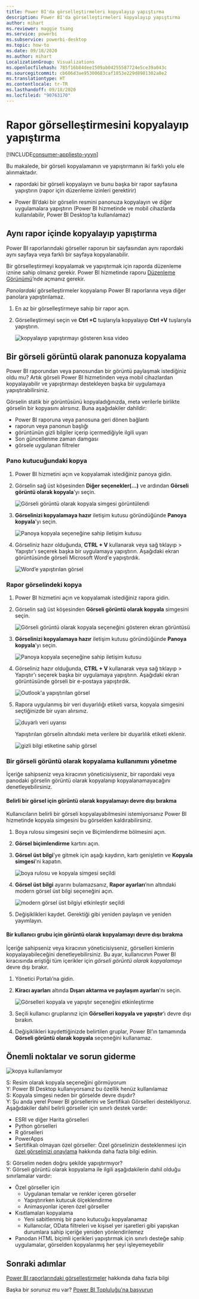 ```yaml
---
title: Power BI'da görselleştirmeleri kopyalayıp yapıştırma
description: Power BI'da görselleştirmeleri kopyalayıp yapıştırma
author: mihart
ms.reviewer: maggie tsang
ms.service: powerbi
ms.subservice: powerbi-desktop
ms.topic: how-to
ms.date: 09/18/2020
ms.author: mihart
LocalizationGroup: Visualizations
ms.openlocfilehash: 785f16b84dee1509ab04255587724e5ce39a043c
ms.sourcegitcommit: cb606d3ae95300683caf1853e229d8981302a8e2
ms.translationtype: HT
ms.contentlocale: tr-TR
ms.lasthandoff: 09/18/2020
ms.locfileid: "90763170"
---
```

# <a name="copy-and-paste-a-report-visualization"></a>Rapor görselleştirmesini kopyalayıp yapıştırma

[!INCLUDE[consumer-appliesto-yyyn](../includes/consumer-appliesto-yyyn.md)]

Bu makalede, bir görseli kopyalamanın ve yapıştırmanın iki farklı yolu ele alınmaktadır. 
* rapordaki bir görseli kopyalayın ve bunu başka bir rapor sayfasına yapıştırın (rapor için düzenleme izinleri gerektirir)

* Power BI’daki bir görselin resmini panonuza kopyalayın ve diğer uygulamalara yapıştırın (Power BI hizmetinde ve mobil cihazlarda kullanılabilir, Power BI Desktop’ta kullanılamaz)

## <a name="copy-and-paste-within-the-same-report"></a>Aynı rapor içinde kopyalayıp yapıştırma
Power BI raporlarındaki görseller raporun bir sayfasından aynı rapordaki aynı sayfaya veya farklı bir sayfaya kopyalanabilir. 

Bir görselleştirmeyi kopyalamak ve yapıştırmak için raporda düzenleme iznine sahip olmanız gerekir. Power BI hizmetinde raporu [Düzenleme Görünümü](../consumer/end-user-reading-view.md)’nde açmanız gerekir. 

*Panolardaki* görselleştirmeler kopyalanıp Power BI raporlarına veya diğer panolara yapıştırılamaz.

1. En az bir görselleştirmeye sahip bir rapor açın.  

2. Görselleştirmeyi seçin ve **Ctrl +C** tuşlarıyla kopyalayıp **Ctrl +V** tuşlarıyla yapıştırın.      

   ![kopyalayıp yapıştırmayı gösteren kısa video](media/power-bi-visualization-copy-paste/copypasteviznew.gif)


## <a name="copy-a-visual-as-an-image-to-your-clipboard"></a>Bir görseli görüntü olarak panonuza kopyalama

Power BI raporundan veya panosundan bir görüntü paylaşmak istediğiniz oldu mu? Artık görseli Power BI hizmetinden veya mobil cihazlardan kopyalayabilir ve yapıştırmayı destekleyen başka bir uygulamaya yapıştırabilirsiniz. 

Görselin statik bir görüntüsünü kopyaladığınızda, meta verilerle birlikte görselin bir kopyasını alırsınız. Buna aşağıdakiler dahildir:
* Power BI raporuna veya panosuna geri dönen bağlantı
* raporun veya panonun başlığı
* görüntünün gizli bilgiler içerip içermediğiyle ilgili uyarı
* Son güncellenme zaman damgası
* görsele uygulanan filtreler

### <a name="copy-from-a-dashboard-tile"></a>Pano kutucuğundaki kopya

1. Power BI hizmetini açın ve kopyalamak istediğiniz panoya gidin.

2. Görselin sağ üst köşesinden **Diğer seçenekler(...)** ve ardından **Görseli görüntü olarak kopyala**'yı seçin. 

    ![Görseli görüntü olarak kopyala simgesi görüntülendi](media/power-bi-visualization-copy-paste/power-bi-copy-dashboard.png)

3. **Görselinizi kopyalamaya hazır** iletişim kutusu göründüğünde **Panoya kopyala**'yı seçin.

    ![Panoya kopyala seçeneğine sahip iletişim kutusu](media/power-bi-visualization-copy-paste/power-bi-copied.png)

4. Görseliniz hazır olduğunda, **CTRL + V** kullanarak veya sağ tıklayıp > Yapıştır'ı seçerek başka bir uygulamaya yapıştırın. Aşağıdaki ekran görüntüsünde görseli Microsoft Word'e yapıştırdık. 

    ![Word’e yapıştırılan görsel](media/power-bi-visualization-copy-paste/power-bi-paste-word.png)

### <a name="copy-from-a-report-visual"></a>Rapor görselindeki kopya 

1. Power BI hizmetini açın ve kopyalamak istediğiniz rapora gidin.

2. Görselin sağ üst köşesinden **Görseli görüntü olarak kopyala** simgesini seçin. 

    ![Görseli görüntü olarak kopyala seçeneğini gösteren ekran görüntüsü](media/power-bi-visualization-copy-paste/power-bi-copy-icon.png)

3. **Görselinizi kopyalamaya hazır** iletişim kutusu göründüğünde **Panoya kopyala**'yı seçin.

    ![Panoya kopyala seçeneğine sahip iletişim kutusu](media/power-bi-visualization-copy-paste/power-bi-copied.png)


4. Görseliniz hazır olduğunda, **CTRL + V** kullanarak veya sağ tıklayıp > Yapıştır'ı seçerek başka bir uygulamaya yapıştırın. Aşağıdaki ekran görüntüsünde görseli bir e-postaya yapıştırdık.

    ![Outlook'a yapıştırılan görsel](media/power-bi-visualization-copy-paste/power-bi-copy-email.png)

5. Rapora uygulanmış bir veri duyarlılığı etiketi varsa, kopyala simgesini seçtiğinizde bir uyarı alırsınız.  

    ![duyarlı veri uyarısı](media/power-bi-visualization-copy-paste/power-bi-sensitive.png)

    Yapıştırılan görselin altındaki meta verilere bir duyarlılık etiketi eklenir. 

    ![gizli bilgi etiketine sahip görsel](media/power-bi-visualization-copy-paste/power-bi-confidential.png)

### <a name="manage-use-of-copying-a-visual-as-an-image"></a>Bir görseli görüntü olarak kopyalama kullanımını yönetme
İçeriğe sahipseniz veya kiracının yöneticisiyseniz, bir rapordaki veya panodaki görselin görüntü olarak kopyalanıp kopyalanamayacağını denetleyebilirsiniz.

#### <a name="disable-copy-as-an-image-for-a-specific-visual"></a>Belirli bir görsel için görüntü olarak kopyalamayı devre dışı bırakma
Kullanıcıların belirli bir görseli kopyalayabilmesini istemiyorsanız Power BI hizmetinde kopyala simgesini bu görselden kaldırabilirsiniz.    
1. Boya rulosu simgesini seçin ve Biçimlendirme bölmesini açın. 

1. **Görsel biçimlendirme** kartını açın.
1. **Görsel üst bilgi**’ye gitmek için aşağı kaydırın, kartı genişletin ve **Kopyala simgesi**'ni kapatın.

    ![boya rulosu ve kopyala simgesi seçildi](media/power-bi-visualization-copy-paste/power-bi-visual-header.png)

1. **Görsel üst bilgi** ayarını bulamazsanız, **Rapor ayarları**’nın altındaki modern görsel üst bilgi seçeneğini açın. 

    ![modern görsel üst bilgiyi etkinleştir seçildi](media/power-bi-visualization-copy-paste/power-bi-use-modern.png)

1. Değişiklikleri kaydet. Gerektiği gibi yeniden paylaşın ve yeniden yayımlayın.

#### <a name="disable-copy-as-an-image-for-a-group-of-users"></a>Bir kullanıcı grubu için görüntü olarak kopyalamayı devre dışı bırakma

İçeriğe sahipseniz veya kiracının yöneticisiyseniz, görselleri kimlerin kopyalayabileceğini denetleyebilirsiniz. Bu ayar, kullanıcının Power BI kiracısında eriştiği tüm içerikler için *görseli görüntü olarak kopyalamayı* devre dışı bırakır.
  
1. Yönetici Portalı’na gidin.

1. **Kiracı ayarları** altında **Dışarı aktarma ve paylaşım ayarları**'nı seçin. 

    ![Görselleri kopyala ve yapıştır seçeneğini etkinleştirme](media/power-bi-visualization-copy-paste/power-bi-enable.png)

1. Seçili kullanıcı gruplarınız için **Görselleri kopyala ve yapıştır**’ı devre dışı bırakın. 

1. Değişiklikleri kaydettiğinizde belirtilen gruplar, Power BI’ın tamamında **Görseli görüntü olarak kopyala** seçeneğini kullanamaz. 
  

## <a name="considerations-and-troubleshooting"></a>Önemli noktalar ve sorun giderme

   ![kopya kullanılamıyor](media/power-bi-visualization-copy-paste/power-bi-copy-grey.png)


S: Resim olarak kopyala seçeneğini görmüyorum    
Y: Power BI Desktop kullanıyorsanız bu özellik henüz kullanılamaz    
S: Kopyala simgesi neden bir görselde devre dışıdır?    
Y: Şu anda yerel Power BI görsellerini ve Sertifikalı Görselleri destekliyoruz. Aşağıdakiler dahil belirli görseller için sınırlı destek vardır: 
- ESRI ve diğer Harita görselleri 
- Python görselleri 
- R görselleri 
- PowerApps 
- Sertifikalı olmayan özel görseller: Özel görselinizin desteklenmesi için [özel görselinizi onaylama](../developer/visuals/power-bi-custom-visuals-certified.md) hakkında daha fazla bilgi edinin. 


S: Görselim neden doğru şekilde yapıştırmıyor?    
Y: Görseli görüntü olarak kopyalama ile ilgili aşağıdakilerin dahil olduğu sınırlamalar vardır: 
- Özel görseller için 
    - Uygulanan temalar ve renkler içeren görseller 
    - Yapıştırırken kutucuk ölçeklendirme 
    - Animasyonlar içeren özel görseller 
- Kısıtlamaları kopyalama 
    - Yeni sabitlenmiş bir pano kutucuğu kopyalanamaz 
    - Kullanıcılar, OData filtreleri ve kişisel yer işaretleri gibi yapışkan durumlara sahip içeriğe yeniden yönlendirilemez 
- Panodan HTML biçimli içerikleri yapıştırmak için sınırlı desteğe sahip uygulamalar, görselden kopyalanmış her şeyi işleyemeyebilir 



## <a name="next-steps"></a>Sonraki adımlar
[Power BI raporlarındaki görselleştirmeler](power-bi-report-visualizations.md) hakkında daha fazla bilgi

Başka bir sorunuz mu var? [Power BI Topluluğu'na başvurun](https://community.powerbi.com/)

